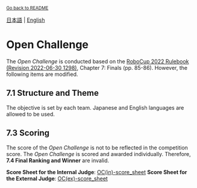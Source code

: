<sub>[Go back to README](../../README_en.md)</sub>

[日本語](./oc_ja.md) | [English](./oc_en.md)

# Open Challenge

The *Open Challenge* is conducted based on the
[RoboCup 2022 Rulebook (Revision 2022-06-30 1298)](https://athome.robocup.org/wp-content/uploads/2022_rulebook.pdf), Chapter 7: Finals (pp. 85-86). However, the following items are modified.

## 7.1 Structure and Theme

The objective is set by each team. Japanese and English languages are allowed to be used.

## 7.3 Scoring

The score of the *Open Challenge* is not to be reflected in the competition score. The *Open Challenge* is scored and awarded individually. Therefore, **7.4 Final Ranking and Winner** are invalid.

**Score Sheet for the Internal Judge**: [OC(in)-score_sheet](./doc/RCJ2024_OPL_OC(in)-score_sheet.pdf)
**Score Sheet for the External Judge**: [OC(ex)-score_sheet](./doc/RCJ2024_OPL_OC(ex)-score_sheet.pdf)
